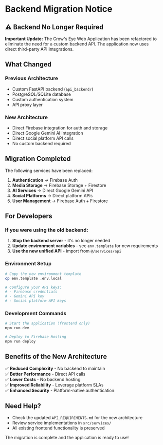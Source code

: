 # Backend Migration Notice

## ⚠️ Backend No Longer Required

**Important Update:** The Crow's Eye Web Application has been refactored to eliminate the need for a custom backend API. The application now uses direct third-party API integrations.

## What Changed

### Previous Architecture
- Custom FastAPI backend (`api_backend/`)
- PostgreSQL/SQLite database
- Custom authentication system
- API proxy layer

### New Architecture
- Direct Firebase integration for auth and storage
- Direct Google Gemini AI integration
- Direct social platform API calls
- No custom backend required

## Migration Completed

The following services have been replaced:

1. **Authentication** → Firebase Auth
2. **Media Storage** → Firebase Storage + Firestore
3. **AI Services** → Direct Google Gemini API
4. **Social Platforms** → Direct platform APIs
5. **User Management** → Firebase Auth + Firestore

## For Developers

### If you were using the old backend:
1. **Stop the backend server** - it's no longer needed
2. **Update environment variables** - see `env.template` for new requirements
3. **Use the new unified API** - import from `@/services/api`

### Environment Setup
```bash
# Copy the new environment template
cp env.template .env.local

# Configure your API keys:
# - Firebase credentials
# - Gemini API key
# - Social platform API keys
```

### Development Commands
```bash
# Start the application (frontend only)
npm run dev

# Deploy to Firebase Hosting
npm run deploy
```

## Benefits of the New Architecture

✅ **Reduced Complexity** - No backend to maintain  
✅ **Better Performance** - Direct API calls  
✅ **Lower Costs** - No backend hosting  
✅ **Improved Reliability** - Leverage platform SLAs  
✅ **Enhanced Security** - Platform-native authentication  

## Need Help?

- Check the updated `API_REQUIREMENTS.md` for the new architecture
- Review service implementations in `src/services/`
- All existing frontend functionality is preserved

The migration is complete and the application is ready to use! 